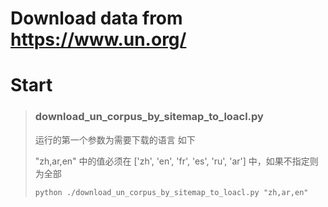 # Download data from https://www.un.org/

# Start

> ### download_un_corpus_by_sitemap_to_loacl.py
> 
> 运行的第一个参数为需要下载的语言 如下 
>
>  "zh,ar,en" 中的值必须在 ['zh', 'en', 'fr', 'es', 'ru', 'ar'] 中，如果不指定则为全部
>
> ```shell
> python ./download_un_corpus_by_sitemap_to_loacl.py "zh,ar,en" 
>
> ```